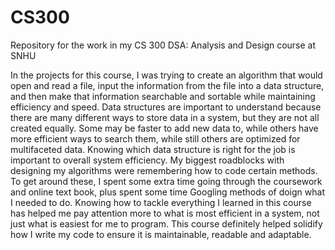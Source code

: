 # CS300
Repository for the work in my CS 300 DSA: Analysis and Design course at SNHU

In the projects for this course, I was trying to create an algorithm that would open and read a file, input the information from the file into a data structure, and then make that information searchable and sortable while maintaining efficiency and speed. Data structures are important to understand because there are many different ways to store data in a system, but they are not all created equally. Some may be faster to add new data to, while others have more efficient ways to search them, while still others are optimized for multifaceted data. Knowing which data structure is right for the job is important to overall system efficiency. My biggest roadblocks with designing my algorithms were remembering how to code certain methods. To get around these, I spent some extra time going through the coursework and online text book, plus spent some time Googling methods of doign what I needed to do. Knowing how to tackle everything I learned in this course has helped me pay attention more to what is most efficient in a system, not just what is easiest for me to program. This course definitely helped solidify how I write my code to ensure it is maintainable, readable and adaptable.
